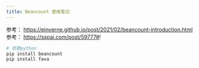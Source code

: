 ```yaml
---
title: Beancount 使用笔记
---
```


参考： https://einverne.github.io/post/2021/02/beancount-introduction.html \
参考： https://sspai.com/post/59777#!

```bash
# 依赖python
pip install beancount
pip install fava
```
